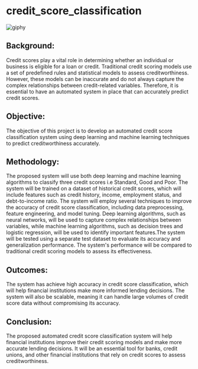# credit_score_classification
![giphy](https://github.com/aniksam-github/credit_score_classification/assets/105125338/2d055740-5777-4d2c-8b2b-612c5b30c4ef)

## Background:
Credit scores play a vital role in determining whether an individual or business is eligible for a loan or credit. Traditional credit scoring models use a set of predefined rules and statistical models to assess creditworthiness. However, these models can be inaccurate and do not always capture the complex relationships between credit-related variables. Therefore, it is essential to have an automated system in place that can accurately predict credit scores.

## Objective:
The objective of this project is to develop an automated credit score classification system using deep learning and machine learning techniques to predict creditworthiness accurately.

## Methodology:
The proposed system will use both deep learning and machine learning algorithms to classify three credit scores i.e Standard, Good and Poor. The system will be trained on a dataset of historical credit scores, which will include features such as credit history, income, employment status, and debt-to-income ratio. The system will employ several techniques to improve the accuracy of credit score classification, including data preprocessing, feature engineering, and model tuning. Deep learning algorithms, such as neural networks, will be used to capture complex relationships between variables, while machine learning algorithms, such as decision trees and logistic regression, will be used to identify important features.The system will be tested using a separate test dataset to evaluate its accuracy and generalization performance. The system's performance will be compared to traditional credit scoring models to assess its effectiveness.

## Outcomes:
The system has achieve high accuracy in credit score classification, which will help financial institutions make more informed lending decisions. The system will also be scalable, meaning it can handle large volumes of credit score data without compromising its accuracy.

## Conclusion:
The proposed automated credit score classification system will help financial institutions improve their credit scoring models and make more accurate lending decisions. It will be an essential tool for banks, credit unions, and other financial institutions that rely on credit scores to assess creditworthiness.
